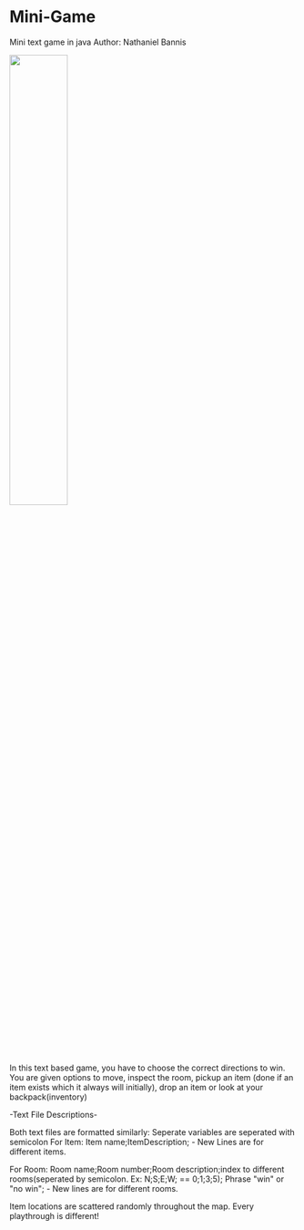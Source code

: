 # Mini-Game
Mini text game in java
Author: Nathaniel Bannis

<img src="https://user-images.githubusercontent.com/20198161/84615683-a6cd7980-ae97-11ea-8904-079547109333.jpg" width="45%"></img> 


In this text based game, you have to choose the correct directions to win. You are given options to move, inspect the room, pickup an item (done if an item exists which it always will initially), drop an item or look at your backpack(inventory)

-Text File Descriptions-


Both text files are formatted similarly: Seperate variables are seperated with semicolon
For Item: Item name;ItemDescription; - New Lines are for different items.


For Room: Room name;Room number;Room description;index to different rooms(seperated by semicolon. Ex: N;S;E;W; == 0;1;3;5); Phrase "win" or "no win"; - New lines are for different rooms.


Item locations are scattered randomly throughout the map. Every playthrough is different!

